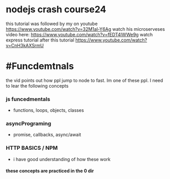 # nodejs crash course24
this tutorial was followed by my on youtube https://www.youtube.com/watch?v=32M1al-Y6Ag
watch his microserveses video here: https://www.youtube.com/watch?v=fEDT4lWWe9g
watch express tutorial after this tutorial https://www.youtube.com/watch?v=CnH3kAXSrmU

# #Funcdemtnals 
the vid points out how ppl jump to node to fast.  Im one of these ppl. I need to lear the following concepts 
### js funcedmentals 
- functions, loops, objects, classes
### asyncPrograming 
- promise, callbacks, async/await
### HTTP BASICS / NPM
- i have good understanding of how these work
#### these concepts are practiced in the 0 dir


